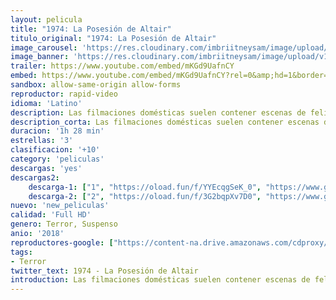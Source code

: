 ```yaml
---
layout: pelicula
title: "1974: La Posesión de Altair"
titulo_original: "1974: La Posesión de Altair"
image_carousel: 'https://res.cloudinary.com/imbriitneysam/image/upload/v1544839742/atair-poster-min.jpg'
image_banner: 'https://res.cloudinary.com/imbriitneysam/image/upload/v1544839743/altair-banner-min.jpg'
trailer: https://www.youtube.com/embed/mKGd9UafnCY
embed: https://www.youtube.com/embed/mKGd9UafnCY?rel=0&amp;hd=1&border=0&wmode=opaque&enablejsapi=1&modestbranding=1&controls=1&showinfo=1
sandbox: allow-same-origin allow-forms
reproductor: rapid-video
idioma: 'Latino'
description: Las filmaciones domésticas suelen contener escenas de felicidad íntima, pero también pueden ser testigo del horror más puro. Es lo que sucede en 1974, en la que un conjunto de grabaciones en 8mm revelan el trágico destino de una pareja de recién casados que desapareció en México a mediados de los setenta.
description_corta: Las filmaciones domésticas suelen contener escenas de felicidad íntima, pero también pueden ser testigo del horror más puro. Es lo que sucede en 1974, en la que un conjunto de grabaciones en 8mm revelan el trágico destino de una...
duracion: '1h 28 min'
estrellas: '3'
clasificacion: '+10'
category: 'peliculas'
descargas: 'yes'
descargas2:
    descarga-1: ["1", "https://oload.fun/f/YYEcqgSeK_0", "https://www.google.com/s2/favicons?domain=openload.co","OpenLoad","https://res.cloudinary.com/imbriitneysam/image/upload/v1541473684/mexico.png", "Latino", "Full HD"]
    descarga-2: ["2", "https://oload.fun/f/3G2bqpXv7D0", "https://www.google.com/s2/favicons?domain=www.rapidvideo.com","RapidVideo","https://res.cloudinary.com/imbriitneysam/image/upload/v1541473684/mexico.png", "Latino", "Full HD"]
nuevo: 'new_peliculas'
calidad: 'Full HD'
genero: Terror, Suspenso
anio: '2018'
reproductores-google: ["https://content-na.drive.amazonaws.com/cdproxy/share/p6civQb4kIBsT2xou9YjwUGq3Ry76BU6OyxMlvA7bgp/nodes/FRCPmIohTHez52UbVE24eg?nonce=3icmHDVlOO_1G7BTQIa0qd50_KSLQsF4hPk_aAXXjKeNuZh29Vg5WXZ3R7KUXuca"]
tags:
- Terror
twitter_text: 1974 - La Posesión de Altair
introduction: Las filmaciones domésticas suelen contener escenas de felicidad íntima, pero también pueden ser testigo del horror más puro. Es lo que sucede en 1974, en la que un conjunto de grabaciones en 8mm revelan el trágico destino de una...
---
```



 







